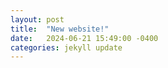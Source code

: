 ```yaml
---
layout: post
title:  "New website!"
date:   2024-06-21 15:49:00 -0400
categories: jekyll update
---
```

